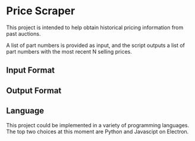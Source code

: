 # Price Scraper

This project is intended to help obtain historical pricing information from past auctions.

A list of part numbers is provided as input, and the script outputs a list of part numbers with the most recent N selling prices.

## Input Format

## Output Format

## Language

This project could be implemented in a variety of programming languages. The top two choices at this moment are Python and Javascipt on Electron.
